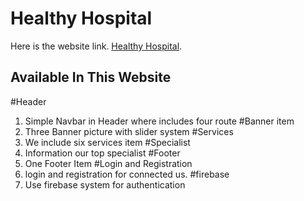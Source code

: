 # Healthy Hospital

Here is the website link. [Healthy Hospital](https://healthy-hospital-7c634.web.app/).

## Available In This Website

#Header

1. Simple Navbar in Header where includes four route
   #Banner item
2. Three Banner picture with slider system
   #Services
3. We include six services item
   #Specialist
4. Information our top specialist
   #Footer
5. One Footer Item
   #Login and Registration
6. login and registration for connected us.
   #firebase
7. Use firebase system for authentication
